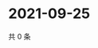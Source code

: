 # 2021-09-25

共 0 条

<!-- BEGIN WEIBO -->
<!-- 最后更新时间 Sat Sep 25 2021 14:17:31 GMT+0800 (China Standard Time) -->

<!-- END WEIBO -->
